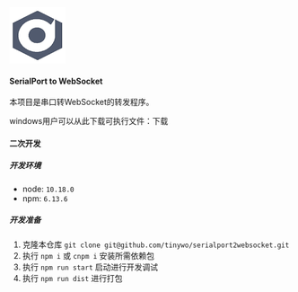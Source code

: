 ![logo](images/logo.png)

#### SerialPort to WebSocket
本项目是串口转WebSocket的转发程序。

windows用户可以从此下载可执行文件：下载

#### 二次开发

##### 开发环境
* node: `10.18.0`
* npm: `6.13.6`
        
##### 开发准备
    
1. 克隆本仓库 `git clone git@github.com/tinywo/serialport2websocket.git`
2. 执行 `npm i` 或 `cnpm i` 安装所需依赖包
3. 执行 `npm run start` 启动进行开发调试
4. 执行 `npm run dist` 进行打包